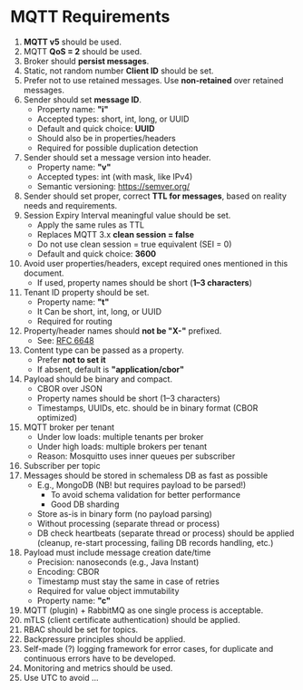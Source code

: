 # MQTT Requirements

1. **MQTT v5** should be used.
2. MQTT **QoS = 2** should be used.
3. Broker should **persist messages**.
4. Static, not random number **Client ID** should be set.
5. Prefer not to use retained messages. Use **non-retained** over retained messages.
6. Sender should set **message ID**.
    - Property name: **"i"**
    - Accepted types: short, int, long, or UUID
    - Default and quick choice: **UUID**
    - Should also be in properties/headers
    - Required for possible duplication detection
7. Sender should set a message version into header.
    - Property name: **"v"**
    - Accepted types: int (with mask, like IPv4)
    - Semantic versioning: https://semver.org/
8. Sender should set proper, correct **TTL for messages**, based on reality needs and requirements.
9. Session Expiry Interval meaningful value should be set.
    - Apply the same rules as TTL
    - Replaces MQTT 3.x **clean session = false**
    - Do not use clean session = true equivalent (SEI = 0)
    - Default and quick choice: **3600**
10. Avoid user properties/headers, except required ones mentioned in this document.
    - If used, property names should be short (**1–3 characters**)
11. Tenant ID property should be set.
    - Property name: **"t"**
    - It Can be short, int, long, or UUID
    - Required for routing
12. Property/header names should **not be "X-"** prefixed.
    - See: [RFC 6648](https://www.rfc-editor.org/rfc/rfc6648)
13. Content type can be passed as a property.
    - Prefer **not to set it**
    - If absent, default is **"application/cbor"**
14. Payload should be binary and compact.
    - CBOR over JSON
    - Property names should be short (1–3 characters)
    - Timestamps, UUIDs, etc. should be in binary format (CBOR optimized)
15. MQTT broker per tenant
    - Under low loads: multiple tenants per broker
    - Under high loads: multiple brokers per tenant
    - Reason: Mosquitto uses inner queues per subscriber
16. Subscriber per topic
17. Messages should be stored in schemaless DB as fast as possible
    - E.g., MongoDB (NB! but requires payload to be parsed!)
        - To avoid schema validation for better performance
        - Good DB sharding
    - Store as-is in binary form (no payload parsing)
    - Without processing (separate thread or process)
    - DB check heartbeats (separate thread or process) should be applied (cleanup, re-start processing, failing DB
      records handling, etc.)
18. Payload must include message creation date/time
    - Precision: nanoseconds (e.g., Java Instant)
    - Encoding: CBOR
    - Timestamp must stay the same in case of retries
    - Required for value object immutability
    - Property name: **"c"**
19. MQTT (plugin) + RabbitMQ as one single process is acceptable.
20. mTLS (client certificate authentication) should be applied.
21. RBAC should be set for topics.
22. Backpressure principles should be applied.
23. Self-made (?) logging framework for error cases, for duplicate and continuous errors have to be developed.
24. Monitoring and metrics should be used.
25. Use UTC to avoid ...
